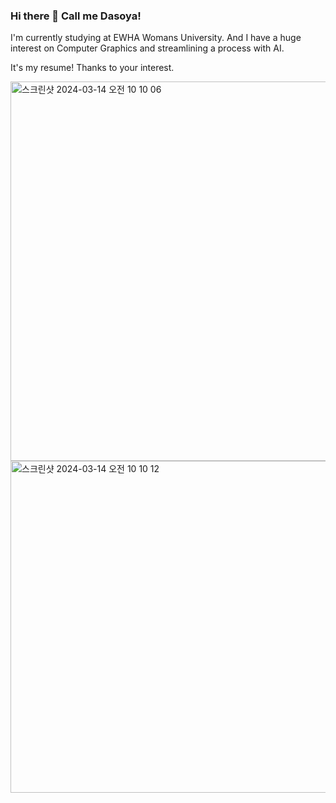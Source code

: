 ### Hi there 👋 Call me Dasoya! 

I'm currently studying at EWHA Womans University.
And I have a huge interest on Computer Graphics and streamlining a process with AI. 


It's my resume! Thanks to your interest.

<img width="607" alt="스크린샷 2024-03-14 오전 10 10 06" src="https://github.com/dasoya/dasoya/assets/66422476/ac9477a4-53b8-4d68-b97f-21c5e812a0a1">
<img width="531" alt="스크린샷 2024-03-14 오전 10 10 12" src="https://github.com/dasoya/dasoya/assets/66422476/ea663235-6d92-4b03-b076-d57875f2292d">


<!--
**dasoya/dasoya** is a ✨ _special_ ✨ repository because its `README.md` (this file) appears on your GitHub profile.

Here are some ideas to get you started:

- 🔭 I’m currently working on ...
- 🌱 I’m currently learning ...
- 👯 I’m looking to collaborate on ...
- 🤔 I’m looking for help with ...
- 💬 Ask me about ...
- 📫 How to reach me: ...
- 😄 Pronouns: ...
- ⚡ Fun fact: ...
-->

